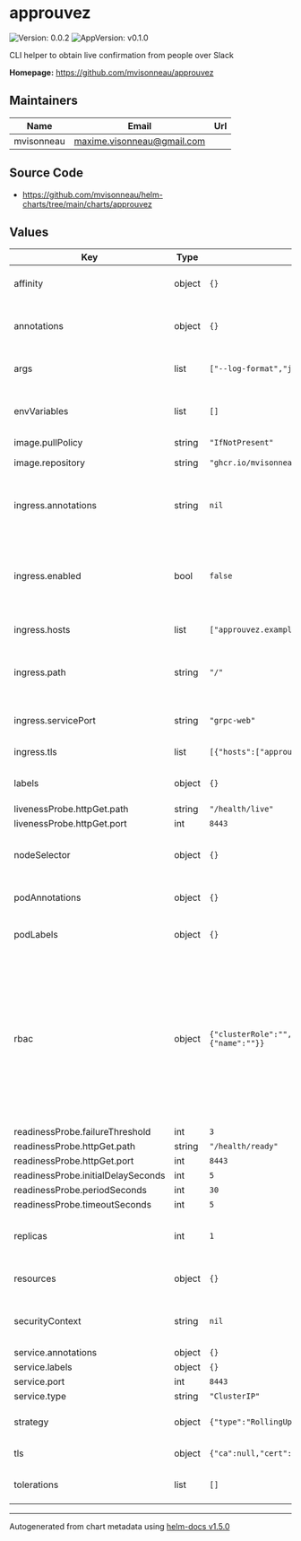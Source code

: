 # approuvez

![Version: 0.0.2](https://img.shields.io/badge/Version-0.0.2-informational?style=flat-square) ![AppVersion: v0.1.0](https://img.shields.io/badge/AppVersion-v0.1.0-informational?style=flat-square)

CLI helper to obtain live confirmation from people over Slack

**Homepage:** <https://github.com/mvisonneau/approuvez>

## Maintainers

| Name | Email | Url |
| ---- | ------ | --- |
| mvisonneau | maxime.visonneau@gmail.com |  |

## Source Code

* <https://github.com/mvisonneau/helm-charts/tree/main/charts/approuvez>

## Values

| Key | Type | Default | Description |
|-----|------|---------|-------------|
| affinity | object | `{}` | affinity for pod assignment |
| annotations | object | `{}` | additional annotations for the service |
| args | list | `["--log-format","json","serve"]` | arguments for the command |
| envVariables | list | `[]` | environment variables for the container |
| image.pullPolicy | string | `"IfNotPresent"` |  |
| image.repository | string | `"ghcr.io/mvisonneau/approuvez"` | image pullPolicy |
| ingress.annotations | string | `nil` | additional annotations for the ingress resource |
| ingress.enabled | bool | `false` | deploy a ingress to access the exporter pod(s) /webhook endpoint |
| ingress.hosts | list | `["approuvez.example.com"]` | ingress hosts |
| ingress.path | string | `"/"` | path on the exporter to point the root of the ingress |
| ingress.servicePort | string | `"grpc-web"` | service port for the ingress |
| ingress.tls | list | `[{"hosts":["approuvez.example.com"]}]` | ingress tls hosts config |
| labels | object | `{}` | additional labels for the service |
| livenessProbe.httpGet.path | string | `"/health/live"` |  |
| livenessProbe.httpGet.port | int | `8443` |  |
| nodeSelector | object | `{}` | node selector for pod assignment |
| podAnnotations | object | `{}` | additional annotations for the pods |
| podLabels | object | `{}` | additional labels for the pods |
| rbac | object | `{"clusterRole":"","enabled":false,"serviceAccount":{"name":""}}` | If your kubernetes cluster defined the pod security policy, then you need to enable this part, and define clusterRole based on your situation. |
| readinessProbe.failureThreshold | int | `3` |  |
| readinessProbe.httpGet.path | string | `"/health/ready"` |  |
| readinessProbe.httpGet.port | int | `8443` |  |
| readinessProbe.initialDelaySeconds | int | `5` |  |
| readinessProbe.periodSeconds | int | `30` |  |
| readinessProbe.timeoutSeconds | int | `5` |  |
| replicas | int | `1` | amount of desired pod(s) replica(s) |
| resources | object | `{}` | resources to allocate to the pods |
| securityContext | string | `nil` | security context to apply to the pods |
| service.annotations | object | `{}` |  |
| service.labels | object | `{}` |  |
| service.port | int | `8443` |  |
| service.type | string | `"ClusterIP"` |  |
| strategy | object | `{"type":"RollingUpdate"}` | deployment strategy type |
| tls | object | `{"ca":null,"cert":null,"enabled":false,"key":null}` | mTLS certificates |
| tolerations | list | `[]` | tolerations for pod assignment |

----------------------------------------------
Autogenerated from chart metadata using [helm-docs v1.5.0](https://github.com/norwoodj/helm-docs/releases/v1.5.0)
